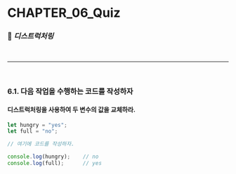 #  CHAPTER_06_Quiz

###  :pencil: ***디스트럭처링***

<br>

---

<br>

### 6.1. 다음 작업을 수행하는 코드를 작성하자 

#### 디스트럭처링을 사용하여 두 변수의 값을 교체하라.

```javascript
let hungry = "yes";
let full = "no";

// 여기에 코드를 작성하자.

console.log(hungry);	// no
console.log(full);		// yes
```

